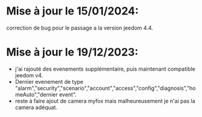 Mise à jour le 15/01/2024:
===
correction de bug pour le passage a la version jeedom 4.4.

Mise à jour le 19/12/2023:
===
- j'ai rajouté des evenements supplémentaire, puis maintenant compatible jeedom v4.
- Dernier evenement de type
 "alarm","security","scenario","account","access","config","diagnosis","homeAuto","dernier event". 
- reste à faire ajout de camera myfox mais malheureusement je n'ai pas la camera adéquat.

